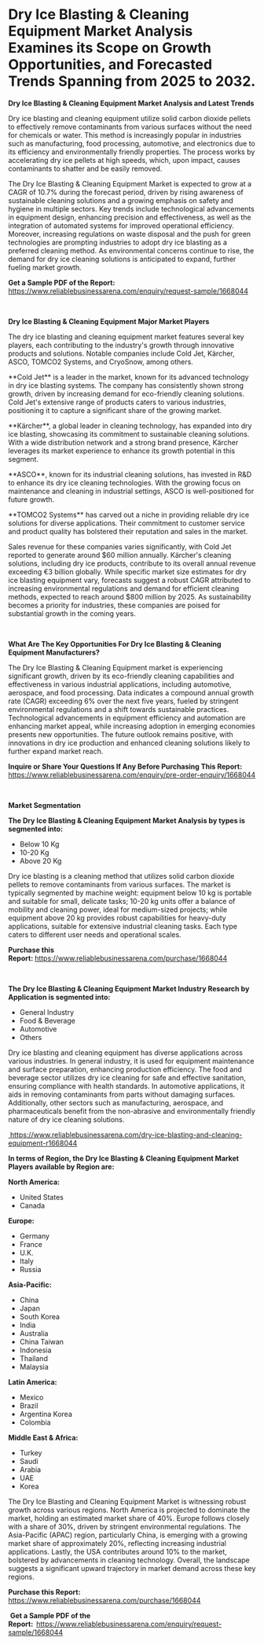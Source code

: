 <p><h1>Dry Ice Blasting & Cleaning Equipment Market Analysis Examines its Scope on Growth Opportunities, and Forecasted Trends Spanning from 2025 to 2032.</h1></p><p><strong>Dry Ice Blasting & Cleaning Equipment Market Analysis and Latest Trends</strong></p>
<p><p>Dry ice blasting and cleaning equipment utilize solid carbon dioxide pellets to effectively remove contaminants from various surfaces without the need for chemicals or water. This method is increasingly popular in industries such as manufacturing, food processing, automotive, and electronics due to its efficiency and environmentally friendly properties. The process works by accelerating dry ice pellets at high speeds, which, upon impact, causes contaminants to shatter and be easily removed.</p><p>The Dry Ice Blasting & Cleaning Equipment Market is expected to grow at a CAGR of 10.7% during the forecast period, driven by rising awareness of sustainable cleaning solutions and a growing emphasis on safety and hygiene in multiple sectors. Key trends include technological advancements in equipment design, enhancing precision and effectiveness, as well as the integration of automated systems for improved operational efficiency. Moreover, increasing regulations on waste disposal and the push for green technologies are prompting industries to adopt dry ice blasting as a preferred cleaning method. As environmental concerns continue to rise, the demand for dry ice cleaning solutions is anticipated to expand, further fueling market growth.</p></p>
<p><strong>Get a Sample PDF of the Report:&nbsp;</strong> <a href="https://www.reliablebusinessarena.com/enquiry/request-sample/1668044?utm_campaign=3316&utm_medium=2&utm_source=Github&utm_content=ia&utm_term=19042025&utm_id=dry-ice-blasting-cleaning-equipment">https://www.reliablebusinessarena.com/enquiry/request-sample/1668044</a></p>
<p>&nbsp;</p>
<p><strong>Dry Ice Blasting & Cleaning Equipment Major Market Players</strong></p>
<p><p>The dry ice blasting and cleaning equipment market features several key players, each contributing to the industry's growth through innovative products and solutions. Notable companies include Cold Jet, Kärcher, ASCO, TOMCO2 Systems, and CryoSnow, among others.</p><p>**Cold Jet** is a leader in the market, known for its advanced technology in dry ice blasting systems. The company has consistently shown strong growth, driven by increasing demand for eco-friendly cleaning solutions. Cold Jet's extensive range of products caters to various industries, positioning it to capture a significant share of the growing market.</p><p>**Kärcher**, a global leader in cleaning technology, has expanded into dry ice blasting, showcasing its commitment to sustainable cleaning solutions. With a wide distribution network and a strong brand presence, Kärcher leverages its market experience to enhance its growth potential in this segment.</p><p>**ASCO**, known for its industrial cleaning solutions, has invested in R&D to enhance its dry ice cleaning technologies. With the growing focus on maintenance and cleaning in industrial settings, ASCO is well-positioned for future growth.</p><p>**TOMCO2 Systems** has carved out a niche in providing reliable dry ice solutions for diverse applications. Their commitment to customer service and product quality has bolstered their reputation and sales in the market.</p><p>Sales revenue for these companies varies significantly, with Cold Jet reported to generate around $60 million annually. Kärcher's cleaning solutions, including dry ice products, contribute to its overall annual revenue exceeding €3 billion globally. While specific market size estimates for dry ice blasting equipment vary, forecasts suggest a robust CAGR attributed to increasing environmental regulations and demand for efficient cleaning methods, expected to reach around $800 million by 2025. As sustainability becomes a priority for industries, these companies are poised for substantial growth in the coming years.</p></p>
<p>&nbsp;</p>
<p><strong>What Are The Key Opportunities For Dry Ice Blasting & Cleaning Equipment Manufacturers?</strong></p>
<p><p>The Dry Ice Blasting & Cleaning Equipment market is experiencing significant growth, driven by its eco-friendly cleaning capabilities and effectiveness in various industrial applications, including automotive, aerospace, and food processing. Data indicates a compound annual growth rate (CAGR) exceeding 6% over the next five years, fueled by stringent environmental regulations and a shift towards sustainable practices. Technological advancements in equipment efficiency and automation are enhancing market appeal, while increasing adoption in emerging economies presents new opportunities. The future outlook remains positive, with innovations in dry ice production and enhanced cleaning solutions likely to further expand market reach.</p></p>
<p><strong>Inquire or Share Your Questions If Any Before Purchasing This Report:</strong> <a href="https://www.reliablebusinessarena.com/enquiry/pre-order-enquiry/1668044?utm_campaign=3316&utm_medium=2&utm_source=Github&utm_content=ia&utm_term=19042025&utm_id=dry-ice-blasting-cleaning-equipment">https://www.reliablebusinessarena.com/enquiry/pre-order-enquiry/1668044</a></p>
<p>&nbsp;</p>
<p><strong>Market Segmentation</strong></p>
<p><strong>The Dry Ice Blasting & Cleaning Equipment Market Analysis by types is segmented into:</strong></p>
<p><ul><li>Below 10 Kg</li><li>10-20 Kg</li><li>Above 20 Kg</li></ul></p>
<p><p>Dry ice blasting is a cleaning method that utilizes solid carbon dioxide pellets to remove contaminants from various surfaces. The market is typically segmented by machine weight: equipment below 10 kg is portable and suitable for small, delicate tasks; 10-20 kg units offer a balance of mobility and cleaning power, ideal for medium-sized projects; while equipment above 20 kg provides robust capabilities for heavy-duty applications, suitable for extensive industrial cleaning tasks. Each type caters to different user needs and operational scales.</p></p>
<p><strong>Purchase this Report:&nbsp;</strong><a href="https://www.reliablebusinessarena.com/purchase/1668044?utm_campaign=3316&utm_medium=2&utm_source=Github&utm_content=ia&utm_term=19042025&utm_id=dry-ice-blasting-cleaning-equipment">https://www.reliablebusinessarena.com/purchase/1668044</a></p>
<p>&nbsp;</p>
<p><strong>The Dry Ice Blasting & Cleaning Equipment Market Industry Research by Application is segmented into:</strong></p>
<p><ul><li>General Industry</li><li>Food & Beverage</li><li>Automotive</li><li>Others</li></ul></p>
<p><p>Dry ice blasting and cleaning equipment has diverse applications across various industries. In general industry, it is used for equipment maintenance and surface preparation, enhancing production efficiency. The food and beverage sector utilizes dry ice cleaning for safe and effective sanitation, ensuring compliance with health standards. In automotive applications, it aids in removing contaminants from parts without damaging surfaces. Additionally, other sectors such as manufacturing, aerospace, and pharmaceuticals benefit from the non-abrasive and environmentally friendly nature of dry ice cleaning solutions.</p></p>
<p><a href="https://www.reliablebusinessarena.com/dry-ice-blasting-and-cleaning-equipment-r1668044?utm_campaign=3316&utm_medium=2&utm_source=Github&utm_content=ia&utm_term=19042025&utm_id=dry-ice-blasting-cleaning-equipment">&nbsp;https://www.reliablebusinessarena.com/dry-ice-blasting-and-cleaning-equipment-r1668044</a></p>
<p><strong>In terms of Region, the Dry Ice Blasting & Cleaning Equipment Market Players available by Region are:</strong></p>
<p>
    <p> <strong> North America: </strong>
        <ul>
            <li>United States</li>
            <li>Canada</li>
        </ul>
        </p> 
    <p> <strong> Europe: </strong>
        <ul>
            <li>Germany</li>
            <li>France</li>
            <li>U.K.</li>
            <li>Italy</li>
            <li>Russia</li>
        </ul>
        </p> 
    <p> <strong> Asia-Pacific: </strong>
        <ul>
            <li>China</li>
            <li>Japan</li>
            <li>South Korea</li>
            <li>India</li>
            <li>Australia</li>
            <li>China Taiwan</li>
            <li>Indonesia</li>
            <li>Thailand</li>
            <li>Malaysia</li>
        </ul>
        </p> 
    <p> <strong> Latin America: </strong>
        <ul>
            <li>Mexico</li>
            <li>Brazil</li>
            <li>Argentina Korea</li>
            <li>Colombia</li>
        </ul>
        </p> 
    <p> <strong> Middle East & Africa: </strong>
        <ul>
            <li>Turkey</li>
            <li>Saudi</li>
            <li>Arabia</li>
            <li>UAE</li>
            <li>Korea</li>
        </ul>
    </p>
    </p>
<p><p>The Dry Ice Blasting and Cleaning Equipment Market is witnessing robust growth across various regions. North America is projected to dominate the market, holding an estimated market share of 40%. Europe follows closely with a share of 30%, driven by stringent environmental regulations. The Asia-Pacific (APAC) region, particularly China, is emerging with a growing market share of approximately 20%, reflecting increasing industrial applications. Lastly, the USA contributes around 10% to the market, bolstered by advancements in cleaning technology. Overall, the landscape suggests a significant upward trajectory in market demand across these key regions.</p></p>
<p><strong>Purchase this Report: </strong><a href="https://www.reliablebusinessarena.com/purchase/1668044?utm_campaign=3316&utm_medium=2&utm_source=Github&utm_content=ia&utm_term=19042025&utm_id=dry-ice-blasting-cleaning-equipment">https://www.reliablebusinessarena.com/purchase/1668044</a></p>
<p>&nbsp;<strong>Get a Sample PDF of the Report:&nbsp;&nbsp;</strong><a href="https://www.reliablebusinessarena.com/enquiry/request-sample/1668044?utm_campaign=3316&utm_medium=2&utm_source=Github&utm_content=ia&utm_term=19042025&utm_id=dry-ice-blasting-cleaning-equipment">https://www.reliablebusinessarena.com/enquiry/request-sample/1668044</a></p>
<p><strong></strong></p>
<p><p></p><p></p><p></p></p>